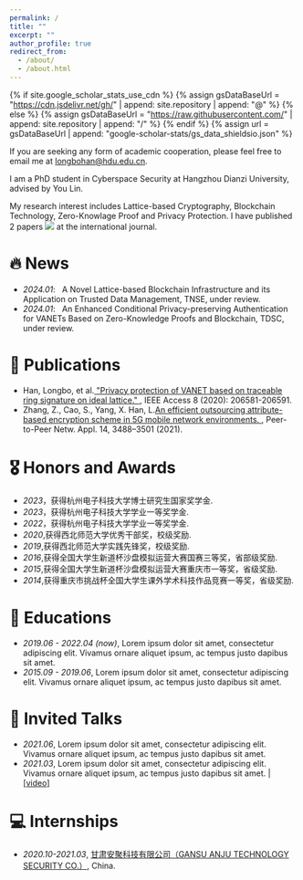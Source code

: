 ```yaml
---
permalink: /
title: ""
excerpt: ""
author_profile: true
redirect_from: 
  - /about/
  - /about.html
---
```


{% if site.google_scholar_stats_use_cdn %}
{% assign gsDataBaseUrl = "https://cdn.jsdelivr.net/gh/" | append: site.repository | append: "@" %}
{% else %}
{% assign gsDataBaseUrl = "https://raw.githubusercontent.com/" | append: site.repository | append: "/" %}
{% endif %}
{% assign url = gsDataBaseUrl | append: "google-scholar-stats/gs_data_shieldsio.json" %}

<span class='anchor' id='about-me'></span>

If you are seeking any form of academic cooperation, please feel free to email me at longbohan@hdu.edu.cn. 

I am a PhD student in Cyberspace Security at Hangzhou Dianzi University, advised by You Lin. 

My research interest includes  Lattice-based Cryptography, Blockchain Technology, Zero-Knowlage Proof and Privacy Protection. I have published 2 papers <a href='https://scholar.google.com/citations?user=sfSE38wAAAAJ'><img src="https://img.shields.io/endpoint?url={{ url | url_encode }}&logo=Google%20Scholar&labelColor=f6f6f6&color=9cf&style=flat&label=citations"></a> at the international journal.


# 🔥 News
- *2024.01*: &nbsp; A Novel Lattice-based Blockchain Infrastructure and its Application on Trusted Data Management, TNSE, under review.
- *2024.01*: &nbsp; An Enhanced Conditional Privacy-preserving Authentication for VANETs Based on Zero-Knowledge Proofs and Blockchain, TDSC, under review.

# 📝 Publications 
- Han, Longbo, et al.[ "Privacy protection of VANET based on traceable ring signature on ideal lattice." ](https://ieeexplore.ieee.org/abstract/document/9258891), IEEE Access 8 (2020): 206581-206591.
- Zhang, Z., Cao, S., Yang, X. Han, L.[An efficient outsourcing attribute-based encryption scheme in 5G mobile network environments. ](https://doi.org/10.1007/s12083-021-01195-2),  Peer-to-Peer Netw. Appl. 14, 3488–3501 (2021).


# 🎖 Honors and Awards
- *2023*，获得杭州电子科技大学博士研究生国家奖学金.
- *2023*，获得杭州电子科技大学学业一等奖学金.
- *2022*，获得杭州电子科技大学学业一等奖学金.
- *2020*,获得西北师范大学优秀干部奖，校级奖励.
- *2019*,获得西北师范大学实践先锋奖，校级奖励.
- *2016*,获得全国大学生新道杯沙盘模拟运营大赛国赛三等奖，省部级奖励.
- *2015*,获得全国大学生新道杯沙盘模拟运营大赛重庆市一等奖，省级奖励.
- *2014*,获得重庆市挑战杯全国大学生课外学术科技作品竞赛一等奖，省级奖励.

# 📖 Educations
- *2019.06 - 2022.04 (now)*, Lorem ipsum dolor sit amet, consectetur adipiscing elit. Vivamus ornare aliquet ipsum, ac tempus justo dapibus sit amet. 
- *2015.09 - 2019.06*, Lorem ipsum dolor sit amet, consectetur adipiscing elit. Vivamus ornare aliquet ipsum, ac tempus justo dapibus sit amet. 

# 💬 Invited Talks
- *2021.06*, Lorem ipsum dolor sit amet, consectetur adipiscing elit. Vivamus ornare aliquet ipsum, ac tempus justo dapibus sit amet. 
- *2021.03*, Lorem ipsum dolor sit amet, consectetur adipiscing elit. Vivamus ornare aliquet ipsum, ac tempus justo dapibus sit amet.  \| [\[video\]](https://github.com/)

# 💻 Internships
- *2020.10-2021.03*, [甘肃安聚科技有限公司（GANSU ANJU TECHNOLOGY SECURITY CO.）](http://www.xbcisp.com/), China.

